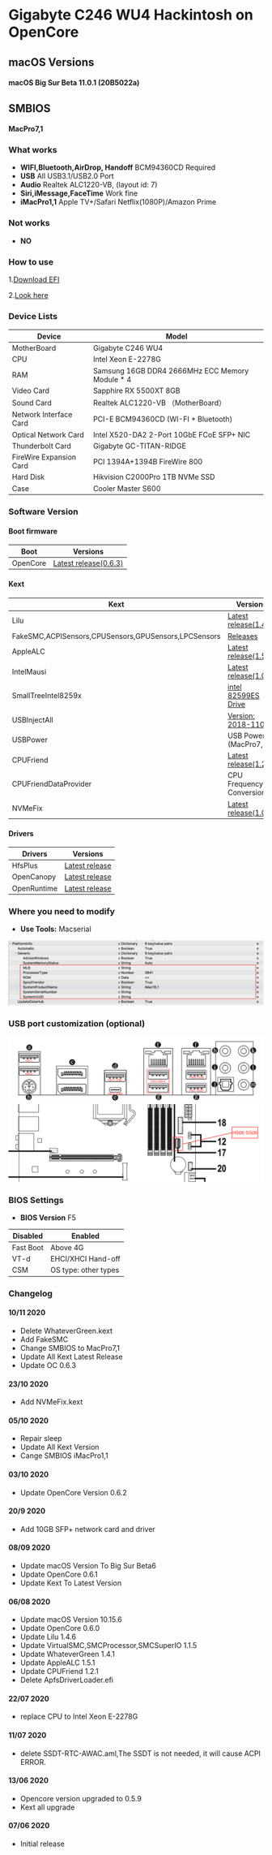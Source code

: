# Gigabyte C246 WU4 Hackintosh on OpenCore

## macOS Versions
#### macOS Big Sur Beta 11.0.1 (20B5022a)

## SMBIOS
#### MacPro7,1

### What works
- **WIFI,Bluetooth,AirDrop, Handoff** BCM94360CD Required
- **USB** All USB3.1/USB2.0 Port
- **Audio** Realtek ALC1220-VB, (layout id: 7)
- **Siri,iMessage,FaceTime** Work fine
- **iMacPro1,1** Apple TV+/Safari Netflix(1080P)/Amazon Prime

### Not works
- **NO**

### How to use

1.[Download EFI](https://github.com/SeonMe/Gigabyte-C246-WU4-Hackintosh-OC/archive/master.zip)

2.[Look here](https://dortania.github.io/OpenCore-Install-Guide/prerequisites.html)

### Device Lists
| Device | Model |
|----|----|
| MotherBoard | Gigabyte C246 WU4 |
| CPU | Intel Xeon E-2278G |
| RAM | Samsung 16GB DDR4 2666MHz ECC Memory Module * 4 |
| Video Card | Sapphire RX 5500XT 8GB |
| Sound Card | Realtek ALC1220-VB （MotherBoard）|
| Network Interface Card | PCI-E BCM94360CD (WI-FI + Bluetooth) |
| Optical Network Card | Intel X520-DA2 2-Port 10GbE FCoE SFP+ NIC |
| Thunderbolt Card | Gigabyte GC-TITAN-RIDGE |
| FireWire Expansion Card | PCI 1394A+1394B FireWire 800 |
| Hard Disk | Hikvision C2000Pro 1TB NVMe SSD |
| Case | Cooler Master S600 |

### Software Version
#### Boot firmware
| Boot  | Versions |
|----|----|
| OpenCore | [Latest release(0.6.3)](https://github.com/acidanthera/OpenCorePkg) |

#### Kext
| Kext | Versions |
|----|----|
| Lilu | [Latest release(1.4.9)](https://github.com/acidanthera/Lilu) |
| FakeSMC,ACPISensors,CPUSensors,GPUSensors,LPCSensors | [Releases](https://github.com/RehabMan/OS-X-FakeSMC-kozlek) |
| AppleALC | [Latest release(1.5.4)](https://github.com/acidanthera/AppleALC) |
| IntelMausi | [Latest release(1.0.4)](https://github.com/acidanthera/IntelMausi) |
| SmallTreeIntel8259x | [intel 82599ES Drive](https://small-tree.com/) |
| USBInjectAll | [Version: 2018-1108](https://bitbucket.org/RehabMan/os-x-usb-inject-all/downloads/?tab=downloads) |
| USBPower | USB Powered (MacPro7,1)|
| CPUFriend | [Latest release(1.2.2)](https://github.com/acidanthera/CPUFriend) |
| CPUFriendDataProvider | CPU Frequency Conversion |
| NVMeFix | [Latest release(1.0.4)](https://github.com/acidanthera/NVMeFix) |

#### Drivers
| Drivers | Versions |
|----|----|
| HfsPlus | [Latest release](https://github.com/acidanthera/OcBinaryData) |
| OpenCanopy | [Latest release](https://github.com/acidanthera/OpenCorePkg) |
| OpenRuntime | [Latest release](https://github.com/acidanthera/OpenCorePkg) |


### Where you need to modify

- **Use Tools:** Macserial

![](https://github.com/SeonMe/Gigabyte-C246-WU4-Hackintosh-OC/raw/master/Images/1.png)

### USB port customization (optional)

![](https://github.com/SeonMe/Gigabyte-C246-WU4-Hackintosh-OC/raw/master/Images/2.png)
![](https://github.com/SeonMe/Gigabyte-C246-WU4-Hackintosh-OC/raw/master/Images/3.png)

### BIOS Settings
- **BIOS Version** F5

| Disabled | Enabled |
|----|----|
| Fast Boot | Above 4G |
| VT-d | EHCI/XHCI Hand-off |
| CSM | OS type: other types |
### Changelog

#### 10/11 2020
* Delete WhateverGreen.kext
* Add FakeSMC
* Change SMBIOS to MacPro7,1
* Update All Kext Latest Release
* Update OC 0.6.3

#### 23/10 2020
* Add NVMeFix.kext

#### 05/10 2020
* Repair sleep
* Update All Kext Version
* Cange SMBIOS iMacPro1,1

#### 03/10 2020
* Update OpenCore Version 0.6.2

#### 20/9 2020
* Add 10GB SFP+ network card and driver

#### 08/09 2020
* Update macOS Version To Big Sur Beta6
* Update OpenCore 0.6.1
* Update Kext To Latest Version

#### 06/08 2020
* Update macOS Version 10.15.6
* Update OpenCore 0.6.0
* Update Lilu 1.4.6
* Update VirtualSMC,SMCProcessor,SMCSuperIO 1.1.5
* Update WhateverGreen 1.4.1
* Update AppleALC 1.5.1
* Update CPUFriend 1.2.1
* Delete ApfsDriverLoader.efi

#### 22/07 2020
* replace CPU to Intel Xeon E-2278G

#### 11/07 2020
* delete SSDT-RTC-AWAC.aml,The SSDT is not needed, it will cause ACPI ERROR.

#### 13/06 2020
* Opencore version upgraded to 0.5.9
* Kext all upgrade

#### 07/06 2020
* Initial release
